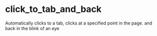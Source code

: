 # click_to_tab_and_back
Automatically clicks to a tab, clicks at a specified point in the page. and back in the blink of an eye
